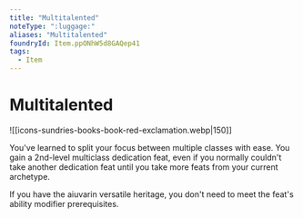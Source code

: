 ```yaml
---
title: "Multitalented"
noteType: ":luggage:"
aliases: "Multitalented"
foundryId: Item.ppONhW5d8GAQep41
tags:
  - Item
---
```


# Multitalented
![[icons-sundries-books-book-red-exclamation.webp|150]]

You've learned to split your focus between multiple classes with ease. You gain a 2nd-level multiclass dedication feat, even if you normally couldn't take another dedication feat until you take more feats from your current archetype.

If you have the aiuvarin versatile heritage, you don't need to meet the feat's ability modifier prerequisites.
